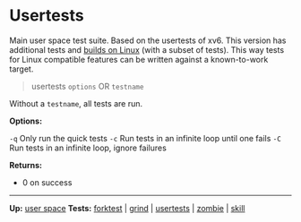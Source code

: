 # Usertests

Main user space test suite. Based on the usertests of xv6. This version has additional tests and [builds on Linux](docs/build_instructions.md) (with a subset of tests). This way tests for Linux compatible features can be written against a known-to-work target.

> usertests `options` OR `testname`

Without a `testname`, all tests are run.

**Options:**

`-q` Only run the quick tests
`-c` Run tests in an infinite loop until one fails
`-C` Run tests in an infinite loop, ignore failures


**Returns:**
- 0 on success

---
**Up:** [user space](../userspace.md)
**Tests:** [forktest](forktest.md) | [grind](grind.md) | [usertests](usertests.md) | [zombie](zombie.md) | [skill](skill.md)
